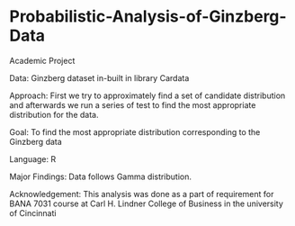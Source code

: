 # Probabilistic-Analysis-of-Ginzberg-Data
Academic Project

Data: Ginzberg dataset in-built in library Cardata

Approach: First we try to approximately find a set of candidate distribution and afterwards we run a series of test to find the most appropriate distribution for the data.

Goal: To find the most appropriate distribution corresponding to the Ginzberg data

Language: R

Major Findings: Data follows Gamma distribution.

Acknowledgement: This analysis was done as a part of requirement for BANA 7031 course at Carl H. Lindner College of Business in the university of Cincinnati
